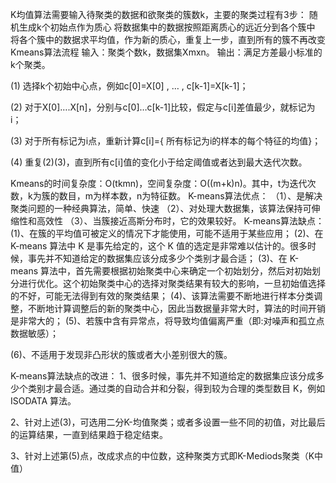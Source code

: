 K均值算法需要输入待聚类的数据和欲聚类的簇数k，主要的聚类过程有3步：
随机生成k个初始点作为质心
将数据集中的数据按照距离质心的远近分到各个簇中
将各个簇中的数据求平均值，作为新的质心，重复上一步，直到所有的簇不再改变
Kmeans算法流程
输入：聚类个数k，数据集Xmxn。
输出：满足方差最小标准的k个聚类。

(1) 选择k个初始中心点，例如c[0]=X[0] , … , c[k-1]=X[k-1]；

(2) 对于X[0]….X[n]，分别与c[0]…c[k-1]比较，假定与c[i]差值最少，就标记为i；

(3) 对于所有标记为i点，重新计算c[i]={ 所有标记为i的样本的每个特征的均值}；

(4) 重复(2)(3)，直到所有c[i]值的变化小于给定阈值或者达到最大迭代次数。

Kmeans的时间复杂度：O(tkmn)，空间复杂度：O((m+k)n)。其中，t为迭代次数，k为簇的数目，m为样本数，n为特征数。
K-means算法优点：
（1）、是解决聚类问题的一种经典算法，简单、快速
（2）、对处理大数据集，该算法保持可伸缩性和高效性
（3）、当簇接近高斯分布时，它的效果较好。
K-means算法缺点：
(1)、在簇的平均值可被定义的情况下才能使用，可能不适用于某些应用；
(2)、在 K-means 算法中 K 是事先给定的，这个 K 值的选定是非常难以估计的。很多时候，事先并不知道给定的数据集应该分成多少个类别才最合适；
(3)、在 K-means 算法中，首先需要根据初始聚类中心来确定一个初始划分，然后对初始划分进行优化。这个初始聚类中心的选择对聚类结果有较大的影响，一旦初始值选择的不好，可能无法得到有效的聚类结果；
(4)、该算法需要不断地进行样本分类调整，不断地计算调整后的新的聚类中心，因此当数据量非常大时，算法的时间开销是非常大的；
(5)、若簇中含有异常点，将导致均值偏离严重（即:对噪声和孤立点数据敏感）；

(6)、不适用于发现非凸形状的簇或者大小差别很大的簇。

K-means算法缺点的改进：
1、很多时候，事先并不知道给定的数据集应该分成多少个类别才最合适。通过类的自动合并和分裂，得到较为合理的类型数目 K，例如 ISODATA 算法。

2、针对上述(3)，可选用二分K-均值聚类；或者多设置一些不同的初值，对比最后的运算结果，一直到结果趋于稳定结束。

3、针对上述第(5)点，改成求点的中位数，这种聚类方式即K-Mediods聚类（K中值）


